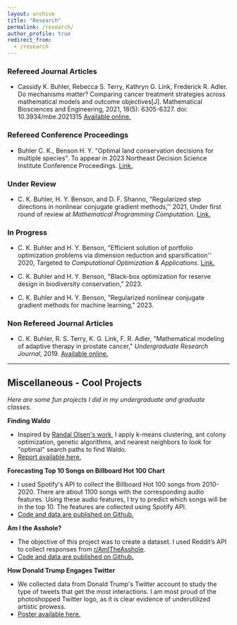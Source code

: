 ```yaml
---
layout: archive
title: "Research"
permalink: /research/
author_profile: true
redirect_from:
  - /research
---
```



### Refereed Journal Articles

-  Cassidy K. Buhler, Rebecca S. Terry, Kathryn G. Link, Frederick R. Adler. Do mechanisms matter? Comparing cancer treatment strategies across mathematical models and outcome objectives[J]. Mathematical Biosciences and Engineering, 2021, 18(5): 6305-6327. doi: 10.3934/mbe.2021315
<a href="https://www.aimspress.com/article/doi/10.3934/mbe.2021315" target="_blank" rel="noopener noreferrer">Available online.</a>

### Refereed Conference Proceedings

- Buhler C. K., Benson H. Y. "Optimal land conservation decisions for multiple species". 
To appear in 2023 Northeast Decision Science Institute Conference Proceedings.
<a href="/files/NEDSI_2023.pdf" target="_blank" rel="noopener noreferrer">Link.</a>

### Under Review

- C. K. Buhler, H. Y. Benson, and D. F. Shanno, "Regularized step directions in nonlinear conjugate gradient methods,'' 2021, Under first round of review at *Mathematical Programming Computation*. <a href="https://arxiv.org/abs/2110.06308" target="_blank" rel="noopener noreferrer">Link.</a>

### In Progress

- C. K. Buhler and H. Y. Benson, "Efficient solution of portfolio optimization problems via dimension reduction and sparsification'' 2020, Targeted to *Computational Optimization & Applications*. <a href="/files/SparsePortfolioOpt.pdf" target="_blank"  rel="noopener noreferrer">Link.</a>

- C. K. Buhler and H. Y. Benson, "Black-box optimization for reserve design in biodiversity conservation," 2023.

- C. K. Buhler and H. Y. Benson, "Regularized nonlinear conjugate gradient methods for machine learning," 2023.

### Non Refereed Journal Articles

- C. K. Buhler, R. S. Terry, K. G. Link, F. R. Adler, "Mathematical modeling of adaptive therapy in prostate cancer," *Undergraduate Research Journal*, 2019. <a href="https://our.utah.edu/undergraduate-research-journal/undergraduate-research-journal-2019/" target="_blank" rel="noopener noreferrer">Available online.</a>

---

## Miscellaneous - Cool Projects 
*Here are some fun projects I did in my undergraduate and graduate classes.*


**Finding Waldo** 
- Inspired by <a href="http://www.randalolson.com/2015/02/03/heres-waldo-computing-the-optimal-search-strategy-for-finding-waldo/" target="_blank" rel="noopener noreferrer">Randal Olsen's work</a>, I apply k-means clustering, ant colony optimization, genetic algorithms, and nearest neighbors to look for "optimal" search paths to find Waldo. 
-  <a href="/files/FindingWaldo-Buhler.pdf" target="_blank" rel="noopener noreferrer">Report available here.</a>

**Forecasting Top 10 Songs on Billboard Hot 100 Chart**
- I used Spotify's API to collect the Billboard Hot 100 songs from 2010-2020. There are about 1100 songs with the corresponding audio features. Using these audio features, I try to predict which songs will be in the top 10. The features are collected using Spotify API. 
- <a href="https://github.com/cassiebuhler/ForecastingBillboardHot100" target="_blank" rel="noopener noreferrer">Code and data are published on Github.</a>

**Am I the Asshole?**
- The objective of this project was to create a dataset. I used Reddit’s API to collect responses from [r/AmITheAsshole](https://www.reddit.com/r/AmItheAsshole/). 
- <a href="https://github.com/cassiebuhler/AmITheAsshole-DataCollection" target="_blank" rel="noopener noreferrer">Code and data are published on Github.</a>


**How Donald Trump Engages Twitter**
- We collected data from Donald Trump's Twitter account to study the type of tweets that get the most interactions. I am most proud of the photoshopped Twitter logo, as it is clear evidence of underutilized artistic prowess. 
-  <a href="/files/HowDonaldTrumpEngagesTwitter.pdf" target="_blank" rel="noopener noreferrer">Poster available here.</a>


